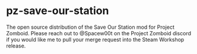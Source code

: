 # pz-save-our-station
The open source distribution of the Save Our Station mod for Project Zomboid. Please reach out to @Spacew00t on the Project Zomboid discord if you would like me to pull your merge request into the Steam Workshop release.
